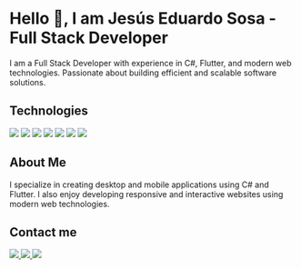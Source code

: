 # Hello 👋, I am Jesús Eduardo Sosa - Full Stack Developer

I am a Full Stack Developer with experience in C#, Flutter, and modern web technologies. Passionate about building efficient and scalable software solutions.

## Technologies
<p align="left">
  <!-- C# Badge -->
  <img src="https://img.shields.io/badge/C%23-%23239120.svg?style=for-the-badge&logo=c-sharp&logoColor=white"/>
  
  <!-- Flutter Badge -->
  <img src="https://img.shields.io/badge/Flutter-%2302569B.svg?style=for-the-badge&logo=flutter&logoColor=white"/>
  
  <!-- Web Badges -->
  <img src="https://img.shields.io/badge/HTML5-%23E34F26.svg?style=for-the-badge&logo=html5&logoColor=white"/>
  <img src="https://img.shields.io/badge/CSS3-%231572B6.svg?style=for-the-badge&logo=css3&logoColor=white"/>
  <img src="https://img.shields.io/badge/JavaScript-%23F7DF1E.svg?style=for-the-badge&logo=javascript&logoColor=black"/>
  <img src="https://img.shields.io/badge/React-%2361DAFB.svg?style=for-the-badge&logo=react&logoColor=black"/>
  <img src="https://img.shields.io/badge/TypeScript-%23007ACC.svg?style=for-the-badge&logo=typescript&logoColor=white"/>
</p>

## About Me
I specialize in creating desktop and mobile applications using C# and Flutter. I also enjoy developing responsive and interactive websites using modern web technologies.

## Contact me
<p align="left">
  <a href="www.linkedin.com/in/eduardo-sosa-0504202b4" target="blank">
    <img src="https://img.shields.io/badge/LinkedIn-%230077B5.svg?style=for-the-badge&logo=linkedin&logoColor=white"/>
  </a>
  <a href="https://www.instagram.com/tuusuario" target="blank">
    <img src="https://img.shields.io/badge/Instagram-%23E4405F.svg?style=for-the-badge&logo=instagram&logoColor=white"/>
  </a>
  <a href="https://twitter.com/tuusuario" target="blank">
    <img src="https://img.shields.io/badge/Twitter-%231DA1F2.svg?style=for-the-badge&logo=twitter&logoColor=white"/>
  </a>
</p>
